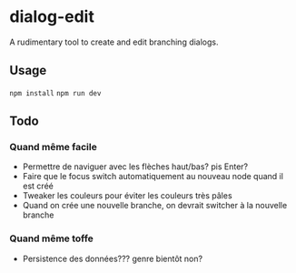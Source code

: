 # dialog-edit

A rudimentary tool to create and edit branching dialogs.

## Usage

`npm install`
`npm run dev`

## Todo

### Quand même facile
- Permettre de naviguer avec les flèches haut/bas? pis Enter?
- Faire que le focus switch automatiquement au nouveau node quand il est créé
- Tweaker les couleurs pour éviter les couleurs très pâles
- Quand on crée une nouvelle branche, on devrait switcher à la nouvelle branche

### Quand même toffe
- Persistence des données??? genre bientôt non?
